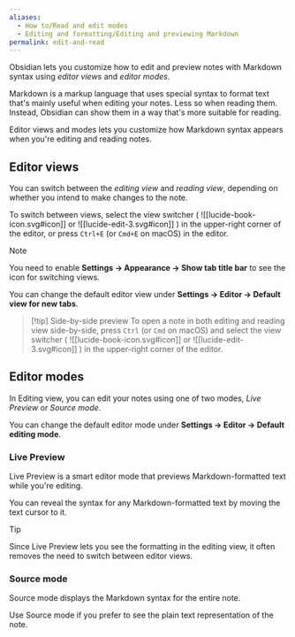 ```yaml
---
aliases:
  - How to/Read and edit modes
  - Editing and formatting/Editing and previewing Markdown
permalink: edit-and-read
---
```

Obsidian lets you customize how to edit and preview notes with Markdown syntax using _editor views_ and _editor modes_.

Markdown is a markup language that uses special syntax to format text that's mainly useful when editing your notes. Less so when reading them. Instead, Obsidian can show them in a way that's more suitable for reading.

Editor views and modes lets you customize how Markdown syntax appears when you're editing and reading notes.

## Editor views

You can switch between the _editing view_ and _reading view_, depending on whether you intend to make changes to the note.

To switch between views, select the view switcher ( ![[lucide-book-icon.svg#icon]] or ![[lucide-edit-3.svg#icon]] ) in the upper-right corner of the editor, or press `Ctrl+E` (or `Cmd+E` on macOS) in the editor.

> [!note]
> You need to enable **Settings → Appearance → Show tab title bar** to see the icon for switching views.

You can change the default editor view under **Settings → Editor → Default view for new tabs**.

> [!tip] Side-by-side preview
> To open a note in both editing and reading view side-by-side, press `Ctrl` (or `Cmd` on macOS) and select the view switcher ( ![[lucide-book-icon.svg#icon]] or ![[lucide-edit-3.svg#icon]] ) in the upper-right corner of the editor.

## Editor modes

In Editing view, you can edit your notes using one of two modes, _Live Preview_ or _Source mode_.

You can change the default editor mode under **Settings → Editor → Default editing mode**.

### Live Preview

Live Preview is a smart editor mode that previews Markdown-formatted text while you're editing.

You can reveal the syntax for any Markdown-formatted text by moving the text cursor to it.

> [!tip]
> Since Live Preview lets you see the formatting in the editing view, it often removes the need to switch between editor views.

### Source mode

Source mode displays the Markdown syntax for the entire note.

Use Source mode if you prefer to see the plain text representation of the note.
